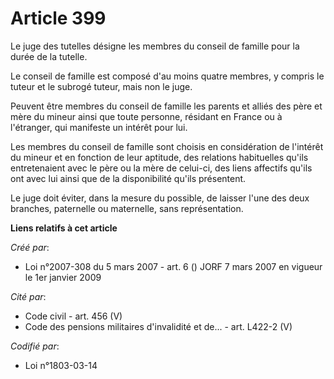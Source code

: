 # Article 399

Le juge des tutelles désigne les membres du conseil de famille pour la durée de la tutelle.

Le conseil de famille est composé d'au moins quatre membres, y compris le tuteur et le subrogé tuteur, mais non le juge.

Peuvent être membres du conseil de famille les parents et alliés des père et mère du mineur ainsi que toute personne,
résidant en France ou à l'étranger, qui manifeste un intérêt pour lui.

Les membres du conseil de famille sont choisis en considération de l'intérêt du mineur et en fonction de leur aptitude, des
relations habituelles qu'ils entretenaient avec le père ou la mère de celui-ci, des liens affectifs qu'ils ont avec lui ainsi
que de la disponibilité qu'ils présentent.

Le juge doit éviter, dans la mesure du possible, de laisser l'une des deux branches, paternelle ou maternelle, sans
représentation.

**Liens relatifs à cet article**

_Créé par_:

  - Loi n°2007-308 du 5 mars 2007 - art. 6 () JORF 7 mars 2007 en vigueur le 1er janvier 2009

_Cité par_:

  - Code civil - art. 456 (V)
  - Code des pensions militaires d'invalidité et de... - art. L422-2 (V)

_Codifié par_:

  - Loi n°1803-03-14

